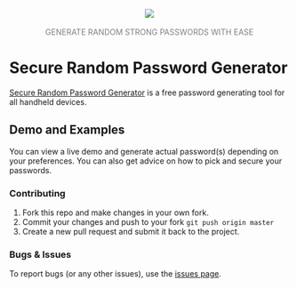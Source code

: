 <p align="center">
  <img src="https://github.com/Wanekeya/safe-secure-password-generator/blob/master/styles/images/screenshot.jpg"/>
  <br/>
    <br/>
  <span style="color: grey !important; text-transform: uppercase !important;">Generate random strong passwords with ease</span>
</p>

# Secure Random Password Generator 

[Secure Random Password Generator](https://www.wanekeyasam.co.ke/repositories/strong-secure-password-generator) is a free password generating tool for all handheld devices.

## Demo and Examples
You can view a live demo and generate actual password(s) depending on your preferences. You can also get advice on how to pick and secure your passwords.

### Contributing

1. Fork this repo and make changes in your own fork.
2. Commit your changes and push to your fork `git push origin master`
3. Create a new pull request and submit it back to the project.


### Bugs & Issues

To report bugs (or any other issues), use the [issues page](https://github.com/Wanekeya/safe-secure-password-generator/issues).
